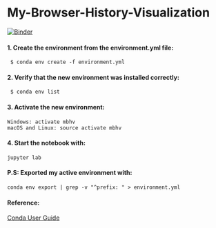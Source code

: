 # My-Browser-History-Visualization
[![Binder](https://mybinder.org/badge.svg)](https://mybinder.org/v2/gh/naushadS/My-Browser-History-Visualization/master)

#### 1. Create the environment from the environment.yml file:
     $ conda env create -f environment.yml

#### 2. Verify that the new environment was installed correctly:
     $ conda env list

#### 3. Activate the new environment:
    Windows: activate mbhv
    macOS and Linux: source activate mbhv

#### 4. Start the notebook with:
    jupyter lab

#### P.S: Exported my active environment with:
    conda env export | grep -v "^prefix: " > environment.yml
    
#### Reference:
[Conda User Guide](https://conda.io/docs/user-guide/getting-started.html)

